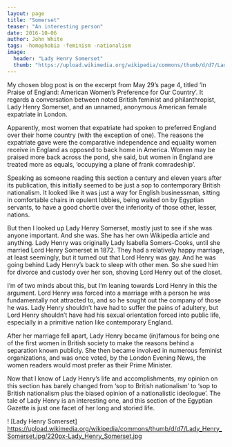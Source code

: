 ```yaml
---
layout: page
title: "Somerset"
teaser: "An interesting person"
date: 2016-10-06
author: John White
tags: -homophobia -feminism -nationalism
image:
  header: "Lady Henry Somerset"
  thumb: "https://upload.wikimedia.org/wikipedia/commons/thumb/d/d7/Lady_Henry_Somerset.jpg/220px-Lady_Henry_Somerset.jpg"
---
```

My chosen blog post is on the excerpt from May 29’s page 4, titled ‘In Praise of England: American Women’s Preference for Our Country’. It regards a conversation between noted British feminist and philanthropist, Lady Henry Somerset, and an unnamed, anonymous American female expatriate in London.

Apparently, most women that expatriate had spoken to preferred England over their home country (with the exception of one). The reasons the expatriate gave were the comparative independence and equality women receive in England as opposed to back home in America. Women may be praised more back across the pond, she said, but women in England are treated more as equals, ‘occupying a plane of frank comradeship’.

Speaking as someone reading this section a century and eleven years after its publication, this initially seemed to be just a sop to contemporary British nationalism. It looked like it was just a way for English businessman, sitting in comfortable chairs in opulent lobbies, being waited on by Egyptian servants, to have a good chortle over the inferiority of those other, lesser, nations.

But then I looked up Lady Henry Somerset, mostly just to see if she was anyone important. And she was. She has her own Wikipedia article and anything. Lady Henry was originally Lady Isabella Somers-Cooks, until she married Lord Henry Somerset in 1872. They had a relatively happy marriage, at least seemingly, but it turned out that Lord Henry was gay. And he was going behind Lady Henry’s back to sleep with other men. So she sued him for divorce and custody over her son, shoving Lord Henry out of the closet.

I’m of two minds about this, but I’m leaning towards Lord Henry in this the argument. Lord Henry was forced into a marriage with a person he was fundamentally not attracted to, and so he sought out the company of those he was. Lady Henry shouldn’t have had to suffer the pains of adultery, but Lord Henry shouldn’t have had his sexual orientation forced into public life, especially in a primitive nation like contemporary England.

After her marriage fell apart, Lady Henry became (in)famous for being one of the first women in British society to make the reasons behind a separation known publicly. She then became involved in numerous feminist organizations, and was once voted, by the London Evening News, the women readers would most prefer as their Prime Minister.

Now that I know of Lady Henry’s life and accomplishments, my opinion on this section has barely changed from ‘sop to British nationalism’ to ‘sop to British nationalism plus the biased opinion of a nationalistic ideologue’. The tale of Lady Henry is an interesting one, and this section of the Egyptian Gazette is just one facet of her long and storied life.

! [Lady Henry Somerset] https://upload.wikimedia.org/wikipedia/commons/thumb/d/d7/Lady_Henry_Somerset.jpg/220px-Lady_Henry_Somerset.jpg
